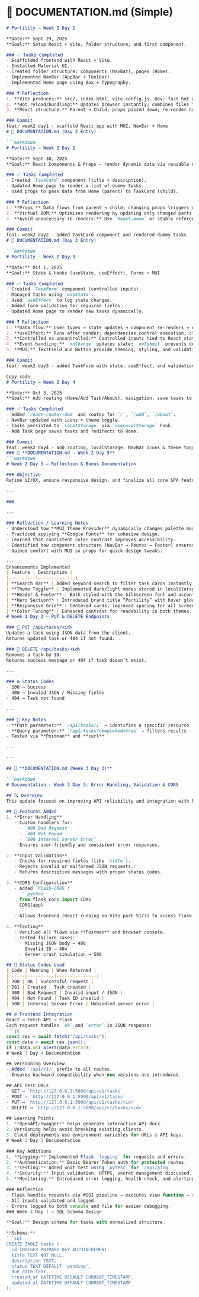 # 📌 DOCUMENTATION.md (Simple)

```markdown
# Portility — Week 2 Day 1

**Date:** Sept 29, 2025  
**Goal:** Setup React + Vite, folder structure, and first component.

### ✅ Tasks Completed
- Scaffolded frontend with React + Vite.  
- Installed Material UI.  
- Created folder structure: components (NavBar), pages (Home).  
- Implemented NavBar (AppBar + Toolbar).  
- Implemented Home page using Box + Typography.  

### ❓ Reflection
1. **Vite produces:** src/, index.html, vite.config.js. Dev: fast hot reload. Build: optimized dist/.  
2. **Hot reload/bundling:** Updates browser instantly; combines files for production.  
3. **React structure:** Parent → Child; props passed down; re-render happens on prop/state change.  

### Commit
feat: week2 day1 - scaffold React app with MUI, NavBar + Home
# 📌 DOCUMENTATION.md (Day 2 Entry)

```markdown
# Portility — Week 2 Day 2

**Date:** Sept 30, 2025  
**Goal:** React Components & Props — render dynamic data via reusable components.

### ✅ Tasks Completed
- Created `TaskCard` component (title + description).  
- Updated Home page to render a list of dummy tasks.  
- Used props to pass data from Home (parent) to TaskCard (child).  

### ❓ Reflection
1. **Props:** Data flows from parent → child; changing props triggers re-render.  
2. **Virtual DOM:** Optimizes rendering by updating only changed parts of UI.  
3. **Avoid unnecessary re-renders:** Use `React.memo` or stable references for props.  

### Commit
feat: week2 day2 - added TaskCard component and rendered dummy tasks
# 📌 DOCUMENTATION.md (Day 3 Entry)

```markdown
# Portility — Week 2 Day 3

**Date:** Oct 1, 2025  
**Goal:** State & Hooks (useState, useEffect), Forms + MUI

### ✅ Tasks Completed
- Created `TaskForm` component (controlled inputs).  
- Managed tasks using `useState`.  
- Used `useEffect` to log state changes.  
- Added form validation for required fields.  
- Updated Home page to render new tasks dynamically.

### ❓ Reflection
1. **Data flow:** User types → state updates → component re-renders → effect runs.  
2. **useEffect:** Runs after render; dependencies control execution; cleanup prevents memory leaks.  
3. **Controlled vs uncontrolled:** Controlled inputs tied to React state.  
4. **Event handling:** `onChange` updates state; `onSubmit` prevents default refresh.  
5. **MUI:** TextField and Button provide theming, styling, and validation helpers.

### Commit
feat: week2 day3 - added TaskForm with state, useEffect, and validation

Copy code
# Portility — Week 2 Day 4

**Date:** Oct 3, 2025  
**Goal:** Add routing (Home/Add Task/About), navigation, save tasks to localStorage, theme toggle.

### ✅ Tasks Completed
- Added `react-router-dom` and routes for `/`, `/add`, `/about`.  
- NavBar updated with icons + theme toggle.  
- Tasks persisted to `localStorage` via `useLocalStorage` hook.  
- Add Task page saves tasks and redirects to Home.

### Commit
feat: week2 day4 - add routing, localStorage, NavBar icons & theme toggle
### 📘 **DOCUMENTATION.md — Week 2 Day 5**
```markdown
# Week 2 Day 5 — Reflection & Bonus Documentation

### Objective
Refine UI/UX, ensure responsive design, and finalize all core SPA features built in previous days.

---

### 

---

### Reflection / Learning Notes
- Understood how **MUI Theme Provider** dynamically changes palette modes.
- Practiced applying **Google Fonts** for cohesive design.
- Learned that consistent color contrast improves accessibility.
- Identified how component structure (NavBar → Routes → Footer) ensures clean layout.
- Gained comfort with MUI sx props for quick design tweaks.

---
Enhancements Implemented
| Feature | Description |
|----------|--------------|
| **Search Bar** | Added keyword search to filter task cards instantly. |
| **Theme Toggle** | Implemented dark/light modes stored in localStorage. |
| **Header & Footer** | Both styled with the Silkscreen font and accent colors. |
| **Hero Section** | Introduced brand title “Portility” with hover glow effect. |
| **Responsive Grid** | Centered cards, improved spacing for all screen sizes. |
| **Color Tuning** | Enhanced contrast for readability in both themes. |
# Week 3 Day 2 — PUT & DELETE Endpoints

### 🔹 PUT /api/tasks/<id>
Updates a task using JSON data from the client.  
Returns updated task or 404 if not found.

### 🔹 DELETE /api/tasks/<id>
Removes a task by ID.  
Returns success message or 404 if task doesn’t exist.

---

### ⚙️ Status Codes
- 200 → Success  
- 400 → Invalid JSON / Missing fields  
- 404 → Task not found  

---

### 🧠 Key Notes
- **Path parameter:** `/api/tasks/1` → identifies a specific resource  
- **Query parameter:** `/api/tasks?completed=true` → filters results  
- Tested via **Postman** and **curl**

---

---

## 📘 **DOCUMENTATION.md (Week 3 Day 3)**

```markdown
# Documentation — Week 3 Day 3: Error Handling, Validation & CORS

## 🔍 Overview
This update focused on improving API reliability and integration with React frontend.

## 🧱 Features Added
1. **Error Handling**
   - Custom handlers for:
     - `400 Bad Request`
     - `404 Not Found`
     - `500 Internal Server Error`
   - Ensures user-friendly and consistent error responses.

2. **Input Validation**
   - Checks for required fields (like `title`).
   - Rejects invalid or malformed JSON requests.
   - Returns descriptive messages with proper status codes.

3. **CORS Configuration**
   - Added `Flask-CORS`:
     ```python
     from flask_cors import CORS
     CORS(app)
     ```
   - Allows frontend (React running on Vite port 5173) to access Flask API (port 5000).

4. **Testing**
   - Verified all flows via **Postman** and browser console.
   - Tested failure cases:
     - Missing JSON body → 400
     - Invalid ID → 404
     - Server crash simulation → 500

## 🧩 Status Codes Used
| Code | Meaning | When Returned |
|------|----------|---------------|
| 200 | OK | Successful request |
| 201 | Created | Task created |
| 400 | Bad Request | Invalid input / JSON |
| 404 | Not Found | Task ID invalid |
| 500 | Internal Server Error | Unhandled server error |

## ⚙️ Frontend Integration
React → Fetch API → Flask  
Each request handles `ok` and `error` in JSON response:
```js
const res = await fetch("/api/tasks");
const data = await res.json();
if (!data.ok) alert(data.error);
# Week 3 Day 4 Documentation

## Versioning Overview
- Added `/api/v1/` prefix to all routes.
- Ensures backward compatibility when new versions are introduced.

## API Test URLs
- GET → `http://127.0.0.1:5000/api/v1/tasks`
- POST → `http://127.0.0.1:5000/api/v1/tasks`
- PUT → `http://127.0.0.1:5000/api/v1/tasks/<id>`
- DELETE → `http://127.0.0.1:5000/api/v1/tasks/<id>`

## Learning Points
1. **OpenAPI/Swagger** helps generate interactive API docs.
2. Versioning helps avoid breaking existing clients.
3. Cloud deployments use environment variables for URLs & API keys.
# Week 3 Day 5 Documentation

### Key Additions
1. **Logging:** Implemented Flask `logging` for requests and errors.
2. **Authentication:** Basic Bearer Token auth for protected routes.
3. **Testing:** Added unit test using `pytest` for `/api/ping`.
4. **Security:** Input validation, HTTPS, secret management discussed.
5. **Monitoring:** Introduced error logging, health check, and alerting.

### Reflection
- Flask handles requests via WSGI pipeline → executes view function → returns JSON response.
- All inputs validated and logged.
- Errors logged to both console and file for easier debugging.
### Week 4 Day 1 — SQL Schema Design

**Goal:** Design schema for tasks with normalized structure.

**Schema:**
```sql
CREATE TABLE tasks (
  id INTEGER PRIMARY KEY AUTOINCREMENT,
  title TEXT NOT NULL,
  description TEXT,
  status TEXT DEFAULT 'pending',
  due_date TEXT,
  created_at DATETIME DEFAULT CURRENT_TIMESTAMP,
  updated_at DATETIME DEFAULT CURRENT_TIMESTAMP
);
